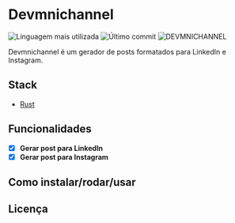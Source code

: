 # Devmnichannel

![Linguagem mais utilizada](https://img.shields.io/github/languages/top/lucasimonmendes/devmnichannel)
![Último commit](https://img.shields.io/github/last-commit/lucasimonmendes/devmnichannel)
![DEVMNICHANNEL](https://img.shields.io/badge/dev-mnichannel-8A2BE2)

Devmnichannel é um gerador de posts formatados para LinkedIn e Instagram.

## Stack

- [Rust](https://rust-lang.org)

## Funcionalidades

- [x] **Gerar post para LinkedIn**
- [x] **Gerar post para Instagram**

## Como instalar/rodar/usar

## Licença

